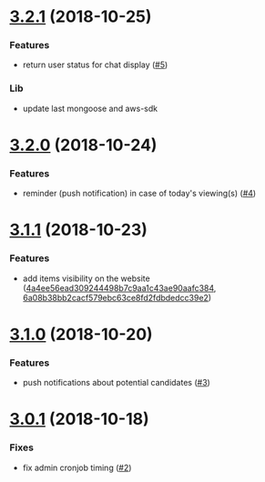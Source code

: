 <a name="3.2.1"></a>
# [3.2.1](https://github.com/fluster/fluster-backend/compare/v3.2.0...v3.2.1) (2018-10-25)

### Features

* return user status for chat display ([#5](https://github.com/fluster/fluster-backend/issues/5))

### Lib

* update last mongoose and aws-sdk

<a name="3.2.0"></a>
# [3.2.0](https://github.com/fluster/fluster-backend/compare/v3.1.1...v3.2.0) (2018-10-24)

### Features

* reminder (push notification) in case of today's viewing(s) ([#4](https://github.com/fluster/fluster-backend/issues/4))

<a name="3.1.1"></a>
# [3.1.1](https://github.com/fluster/fluster-backend/compare/v3.1.0...v3.1.1) (2018-10-23)

### Features

* add items visibility on the website ([4a4ee56ead309244498b7c9aa1c43ae90aafc384](https://github.com/fluster/fluster-backend/commit/4a4ee56ead309244498b7c9aa1c43ae90aafc384), [6a08b38bb2cacf579ebc63ce8fd2fdbdedcc39e2](https://github.com/fluster/fluster-backend/commit/6a08b38bb2cacf579ebc63ce8fd2fdbdedcc39e2))

<a name="3.1.0"></a>
# [3.1.0](https://github.com/fluster/fluster-backend/compare/v3.0.1...v3.1.0) (2018-10-20)

### Features

* push notifications about potential candidates ([#3](https://github.com/fluster/fluster-backend/issues/3))

<a name="3.0.1"></a>
# [3.0.1](https://github.com/fluster/fluster-backend/compare/v3.0.0...v3.0.1) (2018-10-18)

### Fixes

* fix admin cronjob timing ([#2](https://github.com/fluster/fluster-backend/issues/2))
